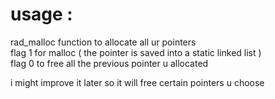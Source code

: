 
# usage : 
rad_malloc function to allocate all ur pointers  
flag 1 for malloc ( the pointer is saved into a static linked list )   
flag 0 to free all the previous pointer u allocated  

i might improve it later so it will free certain pointers u choose  
